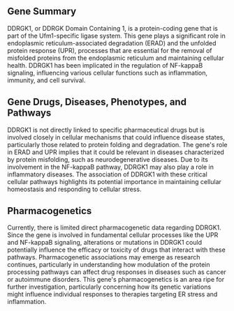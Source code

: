 ## Gene Summary
DDRGK1, or DDRGK Domain Containing 1, is a protein-coding gene that is part of the Ufm1-specific ligase system. This gene plays a significant role in endoplasmic reticulum-associated degradation (ERAD) and the unfolded protein response (UPR), processes that are essential for the removal of misfolded proteins from the endoplasmic reticulum and maintaining cellular health. DDRGK1 has been implicated in the regulation of NF-kappaB signaling, influencing various cellular functions such as inflammation, immunity, and cell survival.

## Gene Drugs, Diseases, Phenotypes, and Pathways
DDRGK1 is not directly linked to specific pharmaceutical drugs but is involved closely in cellular mechanisms that could influence disease states, particularly those related to protein folding and degradation. The gene's role in ERAD and UPR implies that it could be relevant in diseases characterized by protein misfolding, such as neurodegenerative diseases. Due to its involvement in the NF-kappaB pathway, DDRGK1 may also play a role in inflammatory diseases. The association of DDRGK1 with these critical cellular pathways highlights its potential importance in maintaining cellular homeostasis and responding to cellular stress.

## Pharmacogenetics
Currently, there is limited direct pharmacogenetic data regarding DDRGK1. Since the gene is involved in fundamental cellular processes like the UPR and NF-kappaB signaling, alterations or mutations in DDRGK1 could potentially influence the efficacy or toxicity of drugs that interact with these pathways. Pharmacogenetic associations may emerge as research continues, particularly in understanding how modulation of the protein processing pathways can affect drug responses in diseases such as cancer or autoimmune disorders. This gene's pharmacogenetics is an area ripe for further investigation, particularly concerning how its genetic variations might influence individual responses to therapies targeting ER stress and inflammation.
